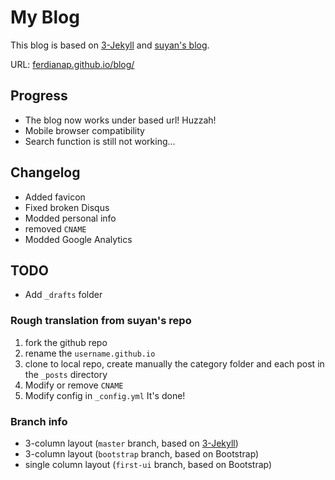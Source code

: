# My Blog

This blog is based on [3-Jekyll](https://github.com/P233/3-Jekyll) and [suyan's blog](https://github.com/suyan/suyan.github.io).

URL: [ferdianap.github.io/blog/](https://ferdianap.github.io/blog/)

## Progress

- The blog now works under based url! Huzzah!
- Mobile browser compatibility
- Search function is still not working...

## Changelog

- Added favicon
- Fixed broken Disqus
- Modded personal info
- removed `CNAME`
- Modded Google Analytics

## TODO

- Add `_drafts` folder

### Rough translation from suyan's repo

1. fork the github repo
2. rename the `username.github.io`
3. clone to local repo, create manually the category folder and each post in the `_posts` directory
4. Modify or remove `CNAME`
5. Modify config in `_config.yml`
It's done!

### Branch info

- 3-column layout (`master` branch, based on [3-Jekyll](https://github.com/P233/3-Jekyll))
- 3-column layout (`bootstrap` branch, based on Bootstrap)
- single column layout (`first-ui` branch, based on Bootstrap)